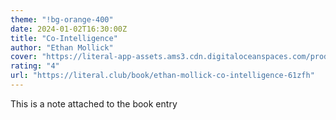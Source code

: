 ```yaml
---
theme: "!bg-orange-400"
date: 2024-01-02T16:30:00Z
title: "Co-Intelligence"
author: "Ethan Mollick"
cover: "https://literal-app-assets.ams3.cdn.digitaloceanspaces.com/production/covers/useruploads/clulcsrgm00000hwe5n641ec6.jpeg"
rating: "4"
url: "https://literal.club/book/ethan-mollick-co-intelligence-61zfh"
---
```


This is a note attached to the book entry
